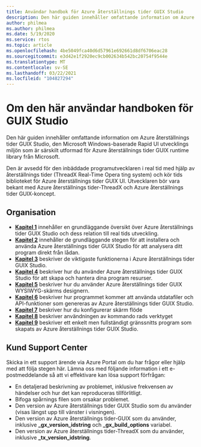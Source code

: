 ```yaml
---
title: Användar handbok för Azure återställnings tider GUIX Studio
description: Den här guiden innehåller omfattande information om Azure återställnings tider GUIX Studio, den Microsoft Windows-baserade Rapid UI utvecklings miljön som är särskilt utformad för Azure återställnings tider GUIX runtime library från Microsoft.
author: philmea
ms.author: philmea
ms.date: 5/19/2020
ms.service: rtos
ms.topic: article
ms.openlocfilehash: 4be5049fca40d6d57961e692661d8df6706eac28
ms.sourcegitcommit: e3d42e1f2920ec9cb002634b542bc20754f9544e
ms.translationtype: MT
ms.contentlocale: sv-SE
ms.lasthandoff: 03/22/2021
ms.locfileid: "104827294"
---
```

# <a name="about-this-guix-studio-user-guide"></a>Om den här användar handboken för GUIX Studio

Den här guiden innehåller omfattande information om Azure återställnings tider GUIX Studio, den Microsoft Windows-baserade Rapid UI utvecklings miljön som är särskilt utformad för Azure återställnings tider GUIX runtime library från Microsoft. 

Den är avsedd för den inbäddade programutvecklaren i real tid med hjälp av återställnings tider (ThreadX Real-Time Opera ting system) och kör tids biblioteket för Azure återställnings tider GUIX UI. Utvecklaren bör vara bekant med Azure återställnings tider-ThreadX och Azure återställnings tider GUIX-koncept.

## <a name="organization"></a>Organisation

- [**Kapitel 1**](guix-studio-1.md) innehåller en grundläggande översikt över Azure återställnings tider GUIX Studio och dess relation till real tids utveckling.
- [**Kapitel 2**](guix-studio-2.md) innehåller de grundläggande stegen för att installera och använda Azure återställnings tider GUIX Studio för att analysera ditt program direkt från lådan.
- [**Kapitel 3**](guix-studio-3.md) beskriver de viktigaste funktionerna i Azure återställnings tider GUIX Studio.
- [**Kapitel 4**](guix-studio-4.md) beskriver hur du använder Azure återställnings tider GUIX Studio för att skapa och hantera dina program resurser.
- [**Kapitel 5**](guix-studio-5.md) beskriver hur du använder Azure återställnings tider GUIX WYSIWYG-skärms designern.
- [**Kapitel 6**](guix-studio-6.md) beskriver hur programmet kommer att använda utdatafiler och API-funktioner som genereras av Azure återställnings tider GUIX Studio.
- [**Kapitel 7**](guix-studio-7.md) beskriver hur du konfigurerar skärm flöde
- [**Kapitel 8**](guix-studio-8.md) beskriver användningen av kommando rads verktyget
- [**Kapitel 9**](guix-studio-9.md) beskriver ett enkelt men fullständigt gränssnitts program som skapats av Azure återställnings tider GUIX Studio.

## <a name="customer-support-center"></a>Kund Support Center

Skicka in ett support ärende via Azure Portal om du har frågor eller hjälp med att följa stegen här. Lämna oss med följande information i ett e-postmeddelande så att vi effektivare kan lösa support förfrågan:

- En detaljerad beskrivning av problemet, inklusive frekvensen av händelser och hur det kan reproduceras tillförlitligt.
- Bifoga spårnings filen som orsakar problemet.
- Den version av Azure återställnings tider GUIX Studio som du använder (visas längst upp till vänster i visningen).
- Den version av Azure återställnings tider-GUIX som du använder, inklusive **_gx_version_idstring** och **_gx_build_options** variabel.
- Den version av Azure återställnings tider-ThreadX som du använder, inklusive **_tx_version_idstring**.

